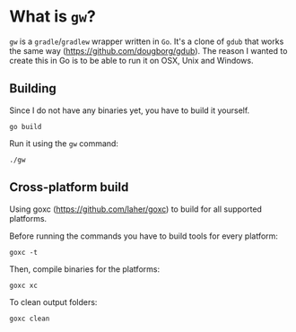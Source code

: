 # What is `gw`?

`gw` is a `gradle`/`gradlew` wrapper written in `Go`. It's a clone of `gdub`
that works the same way (https://github.com/dougborg/gdub). The reason I
wanted to create this in Go is to be able to run it on OSX, Unix and Windows.

## Building

Since I do not have any binaries yet, you have to build it yourself.

    go build

Run it using the `gw` command:

    ./gw

## Cross-platform build

Using goxc (https://github.com/laher/goxc) to build for all supported
platforms.

Before running the commands you have to build tools for every platform:

    goxc -t

Then, compile binaries for the platforms:

    goxc xc

To clean output folders:

    goxc clean

